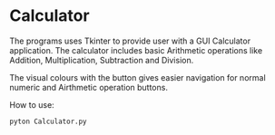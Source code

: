# Calculator

The programs uses Tkinter to provide user with a GUI Calculator application. The calculator includes basic Arithmetic operations like Addition, Multiplication, Subtraction and Division.

The visual colours with the button gives easier navigation for normal numeric and Airthmetic operation buttons.

How to use:
```shell
pyton Calculator.py
```

